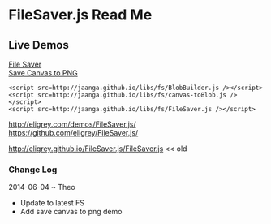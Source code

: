 FileSaver.js Read Me
====================

## Live Demos

[File Saver]( http://jaanga.github.io/libs/fs/file-saver.html )  
[Save Canvas to PNG]( http://jaanga.github.io/libs/fs/save-canvas-to-png.html )

	<script src=http://jaanga.github.io/libs/fs/BlobBuilder.js /></script>  
	<script src=http://jaanga.github.io/libs/fs/canvas-toBlob.js /></script>  
	<script src=http://jaanga.github.io/libs/fs/FileSaver.js /></script>  

<http://eligrey.com/demos/FileSaver.js/>  
<https://github.com/eligrey/FileSaver.js/>

<http://eligrey.github.io/FileSaver.js/FileSaver.js> << old

### Change Log

2014-06-04 ~ Theo

* Update to latest FS
* Add save canvas to png demo

